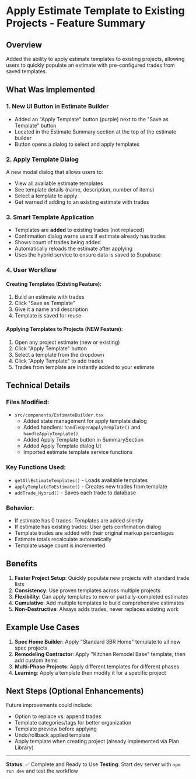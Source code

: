 # Apply Estimate Template to Existing Projects - Feature Summary

## Overview
Added the ability to apply estimate templates to existing projects, allowing users to quickly populate an estimate with pre-configured trades from saved templates.

## What Was Implemented

### 1. **New UI Button in Estimate Builder**
- Added an "Apply Template" button (purple) next to the "Save as Template" button
- Located in the Estimate Summary section at the top of the estimate builder
- Button opens a dialog to select and apply templates

### 2. **Apply Template Dialog**
A new modal dialog that allows users to:
- View all available estimate templates
- See template details (name, description, number of items)
- Select a template to apply
- Get warned if adding to an existing estimate with trades

### 3. **Smart Template Application**
- Templates are **added** to existing trades (not replaced)
- Confirmation dialog warns users if estimate already has trades
- Shows count of trades being added
- Automatically reloads the estimate after applying
- Uses the hybrid service to ensure data is saved to Supabase

### 4. **User Workflow**

#### Creating Templates (Existing Feature):
1. Build an estimate with trades
2. Click "Save as Template"
3. Give it a name and description
4. Template is saved for reuse

#### Applying Templates to Projects (NEW Feature):
1. Open any project estimate (new or existing)
2. Click "Apply Template" button
3. Select a template from the dropdown
4. Click "Apply Template" to add trades
5. Trades from template are instantly added to your estimate

## Technical Details

### Files Modified:
- `src/components/EstimateBuilder.tsx`
  - Added state management for apply template dialog
  - Added handlers: `handleOpenApplyTemplate()` and `handleApplyTemplate()`
  - Added Apply Template button in SummarySection
  - Added Apply Template dialog UI
  - Imported estimate template service functions

### Key Functions Used:
- `getAllEstimateTemplates()` - Loads available templates
- `applyTemplateToEstimate()` - Creates new trades from template
- `addTrade_Hybrid()` - Saves each trade to database

### Behavior:
- If estimate has 0 trades: Templates are added silently
- If estimate has existing trades: User gets confirmation dialog
- Template trades are added with their original markup percentages
- Estimate totals recalculate automatically
- Template usage count is incremented

## Benefits

1. **Faster Project Setup**: Quickly populate new projects with standard trade lists
2. **Consistency**: Use proven templates across multiple projects
3. **Flexibility**: Can apply templates to new or partially-completed estimates
4. **Cumulative**: Add multiple templates to build comprehensive estimates
5. **Non-Destructive**: Always adds trades, never replaces existing work

## Example Use Cases

1. **Spec Home Builder**: Apply "Standard 3BR Home" template to all new spec projects
2. **Remodeling Contractor**: Apply "Kitchen Remodel Base" template, then add custom items
3. **Multi-Phase Projects**: Apply different templates for different phases
4. **Learning**: Apply a template then modify it for a specific project

## Next Steps (Optional Enhancements)

Future improvements could include:
- Option to replace vs. append trades
- Template categories/tags for better organization
- Template preview before applying
- Undo/rollback applied template
- Apply template when creating project (already implemented via Plan Library)

---

**Status**: ✅ Complete and Ready to Use
**Testing**: Start dev server with `npm run dev` and test the workflow


